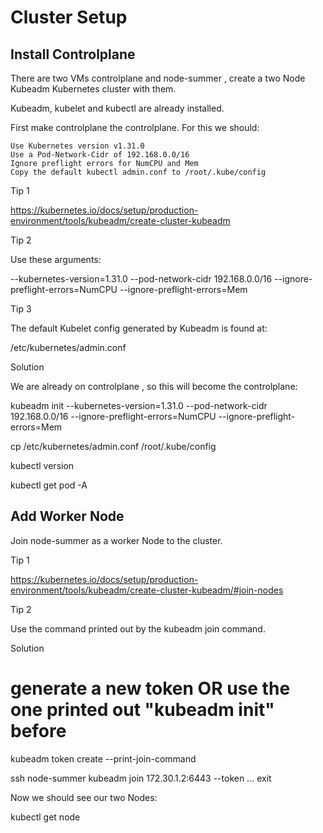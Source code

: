 # Cluster Setup
## Install Controlplane

There are two VMs controlplane and node-summer , create a two Node Kubeadm Kubernetes cluster with them.

Kubeadm, kubelet and kubectl are already installed.

First make controlplane the controlplane. For this we should:

    Use Kubernetes version v1.31.0
    Use a Pod-Network-Cidr of 192.168.0.0/16
    Ignore preflight errors for NumCPU and Mem
    Copy the default kubectl admin.conf to /root/.kube/config


Tip 1

https://kubernetes.io/docs/setup/production-environment/tools/kubeadm/create-cluster-kubeadm

Tip 2

Use these arguments:

--kubernetes-version=1.31.0
--pod-network-cidr 192.168.0.0/16
--ignore-preflight-errors=NumCPU
--ignore-preflight-errors=Mem


Tip 3

The default Kubelet config generated by Kubeadm is found at:

/etc/kubernetes/admin.conf


Solution

We are already on controlplane , so this will become the controlplane:

kubeadm init --kubernetes-version=1.31.0 --pod-network-cidr 192.168.0.0/16 --ignore-preflight-errors=NumCPU --ignore-preflight-errors=Mem

cp /etc/kubernetes/admin.conf /root/.kube/config

kubectl version

kubectl get pod -A


## Add Worker Node

Join node-summer as a worker Node to the cluster.

Tip 1

https://kubernetes.io/docs/setup/production-environment/tools/kubeadm/create-cluster-kubeadm/#join-nodes

Tip 2

Use the command printed out by the kubeadm join command.

Solution

# generate a new token OR use the one printed out "kubeadm init" before
kubeadm token create --print-join-command

ssh node-summer
    kubeadm join 172.30.1.2:6443 --token ...
    exit


Now we should see our two Nodes:

kubectl get node


